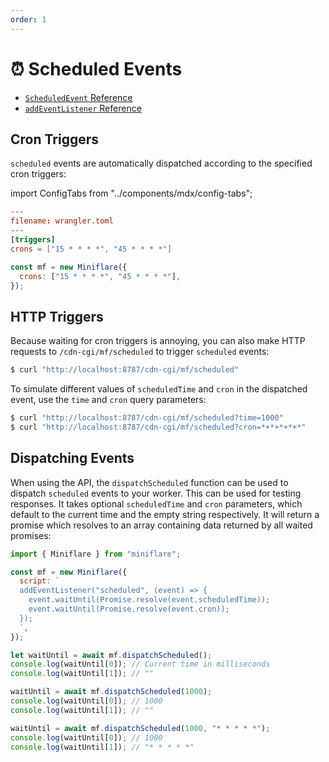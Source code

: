 ```yaml
---
order: 1
---
```


# ⏰ Scheduled Events

- [`ScheduledEvent` Reference](https://developers.cloudflare.com/workers/runtime-apis/scheduled-event)
- [`addEventListener` Reference](https://developers.cloudflare.com/workers/runtime-apis/add-event-listener)

## Cron Triggers

`scheduled` events are automatically dispatched according to the specified cron
triggers:

import ConfigTabs from "../components/mdx/config-tabs";

<ConfigTabs>

```toml
---
filename: wrangler.toml
---
[triggers]
crons = ["15 * * * *", "45 * * * *"]
```

```js
const mf = new Miniflare({
  crons: ["15 * * * *", "45 * * * *"],
});
```

</ConfigTabs>

## HTTP Triggers

Because waiting for cron triggers is annoying, you can also make HTTP requests
to `/cdn-cgi/mf/scheduled` to trigger `scheduled` events:

```sh
$ curl "http://localhost:8787/cdn-cgi/mf/scheduled"
```

To simulate different values of `scheduledTime` and `cron` in the dispatched
event, use the `time` and `cron` query parameters:

```sh
$ curl "http://localhost:8787/cdn-cgi/mf/scheduled?time=1000"
$ curl "http://localhost:8787/cdn-cgi/mf/scheduled?cron=*+*+*+*+*"
```

## Dispatching Events

When using the API, the `dispatchScheduled` function can be used to dispatch
`scheduled` events to your worker. This can be used for testing responses. It
takes optional `scheduledTime` and `cron` parameters, which default to the
current time and the empty string respectively. It will return a promise which
resolves to an array containing data returned by all waited promises:

```js
import { Miniflare } from "miniflare";

const mf = new Miniflare({
  script: `
  addEventListener("scheduled", (event) => {
    event.waitUntil(Promise.resolve(event.scheduledTime));
    event.waitUntil(Promise.resolve(event.cron));
  });
  `,
});

let waitUntil = await mf.dispatchScheduled();
console.log(waitUntil[0]); // Current time in milliseconds
console.log(waitUntil[1]); // ""

waitUntil = await mf.dispatchScheduled(1000);
console.log(waitUntil[0]); // 1000
console.log(waitUntil[1]); // ""

waitUntil = await mf.dispatchScheduled(1000, "* * * * *");
console.log(waitUntil[0]); // 1000
console.log(waitUntil[1]); // "* * * * *"
```
